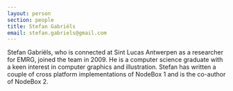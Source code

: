 ```yaml
---
layout: person
section: people
title: Stefan Gabriëls
email: stefan.gabriels@gmail.com
---
```

Stefan Gabriëls, who is connected at Sint Lucas Antwerpen as a researcher for EMRG, joined the team in 2009. He is a computer science graduate with a keen interest in computer graphics and illustration. Stefan has written a couple of cross platform implementations of NodeBox 1 and is the co-author of NodeBox 2. 